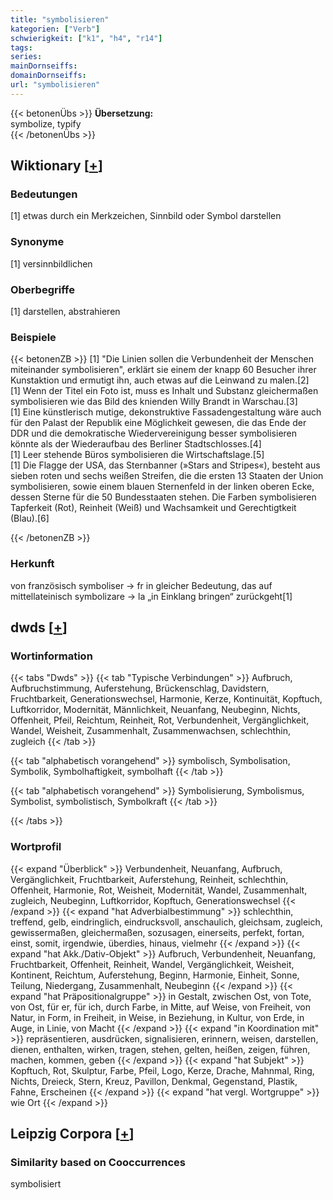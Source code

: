 ```yaml
---
title: "symbolisieren"
kategorien: ["Verb"]
schwierigkeit: ["k1", "h4", "r14"]
tags:
series:
mainDornseiffs:
domainDornseiffs:
url: "symbolisieren"
---
```


{{< betonenÜbs >}}
**Übersetzung:**  
symbolize, typify  
{{< /betonenÜbs >}}

## Wiktionary [[+](https://de.wiktionary.org/wiki/symbolisieren)]

### Bedeutungen
[1] etwas durch ein Merkzeichen, Sinnbild oder Symbol darstellen  

### Synonyme
[1] versinnbildlichen  

### Oberbegriffe
[1] darstellen, abstrahieren  

### Beispiele
{{< betonenZB >}}
[1] "Die Linien sollen die Verbundenheit der Menschen miteinander symbolisieren", erklärt sie einem der knapp 60 Besucher ihrer Kunstaktion und ermutigt ihn, auch etwas auf die Leinwand zu malen.[2]  
[1] Wenn der Titel ein Foto ist, muss es Inhalt und Substanz gleichermaßen symbolisieren wie das Bild des knienden Willy Brandt in Warschau.[3]  
[1] Eine künstlerisch mutige, dekonstruktive Fassadengestaltung wäre auch für den Palast der Republik eine Möglichkeit gewesen, die das Ende der DDR und die demokratische Wiedervereinigung besser symbolisieren könnte als der Wiederaufbau des Berliner Stadtschlosses.[4]  
[1] Leer stehende Büros symbolisieren die Wirtschaftslage.[5]  
[1] Die Flagge der USA, das Sternbanner (»Stars and Stripes«), besteht aus sieben roten und sechs weißen Streifen, die die ersten 13 Staaten der Union symbolisieren, sowie einem blauen Sternenfeld in der linken oberen Ecke, dessen Sterne für die 50 Bundesstaaten stehen. Die Farben symbolisieren Tapferkeit (Rot), Reinheit (Weiß) und Wachsamkeit und Gerechtigtkeit (Blau).[6]  

{{< /betonenZB >}}
### Herkunft
von französisch symboliser → fr in gleicher Bedeutung, das auf mittellateinisch symbolizare → la „in Einklang bringen“ zurückgeht[1]  



## dwds [[+](https://www.dwds.de/wb/symbolisieren)]

### Wortinformation
{{< tabs "Dwds" >}}
{{< tab "Typische Verbindungen" >}}
Aufbruch, Aufbruchstimmung, Auferstehung, Brückenschlag, Davidstern, Fruchtbarkeit, Generationswechsel, Harmonie, Kerze, Kontinuität, Kopftuch, Luftkorridor, Modernität, Männlichkeit, Neuanfang, Neubeginn, Nichts, Offenheit, Pfeil, Reichtum, Reinheit, Rot, Verbundenheit, Vergänglichkeit, Wandel, Weisheit, Zusammenhalt, Zusammenwachsen, schlechthin, zugleich
{{< /tab >}}

{{< tab "alphabetisch vorangehend" >}}
symbolisch, Symbolisation, Symbolik, Symbolhaftigkeit, symbolhaft
{{< /tab >}}

{{< tab "alphabetisch vorangehend" >}}
Symbolisierung, Symbolismus, Symbolist, symbolistisch, Symbolkraft
{{< /tab >}}

{{< /tabs >}}

### Wortprofil
{{< expand "Überblick" >}} Verbundenheit, Neuanfang, Aufbruch, Vergänglichkeit, Fruchtbarkeit, Auferstehung, Reinheit, schlechthin, Offenheit, Harmonie, Rot, Weisheit, Modernität, Wandel, Zusammenhalt, zugleich, Neubeginn, Luftkorridor, Kopftuch, Generationswechsel {{< /expand >}}
{{< expand "hat Adverbialbestimmung" >}} schlechthin, treffend, gelb, eindringlich, eindrucksvoll, anschaulich, gleichsam, zugleich, gewissermaßen, gleichermaßen, sozusagen, einerseits, perfekt, fortan, einst, somit, irgendwie, überdies, hinaus, vielmehr {{< /expand >}}
{{< expand "hat Akk./Dativ-Objekt" >}} Aufbruch, Verbundenheit, Neuanfang, Fruchtbarkeit, Offenheit, Reinheit, Wandel, Vergänglichkeit, Weisheit, Kontinent, Reichtum, Auferstehung, Beginn, Harmonie, Einheit, Sonne, Teilung, Niedergang, Zusammenhalt, Neubeginn {{< /expand >}}
{{< expand "hat Präpositionalgruppe" >}} in Gestalt, zwischen Ost, von Tote, von Ost, für er, für ich, durch Farbe, in Mitte, auf Weise, von Freiheit, von Natur, in Form, in Freiheit, in Weise, in Beziehung, in Kultur, von Erde, in Auge, in Linie, von Macht {{< /expand >}}
{{< expand "in Koordination mit" >}} repräsentieren, ausdrücken, signalisieren, erinnern, weisen, darstellen, dienen, enthalten, wirken, tragen, stehen, gelten, heißen, zeigen, führen, machen, kommen, geben {{< /expand >}}
{{< expand "hat Subjekt" >}} Kopftuch, Rot, Skulptur, Farbe, Pfeil, Logo, Kerze, Drache, Mahnmal, Ring, Nichts, Dreieck, Stern, Kreuz, Pavillon, Denkmal, Gegenstand, Plastik, Fahne, Erscheinen {{< /expand >}}
{{< expand "hat vergl. Wortgruppe" >}} wie Ort {{< /expand >}}

## Leipzig Corpora [[+](https://corpora.uni-leipzig.de/en/res?word=symbolisieren&corpusId=deu_newscrawl-public_2018)]


### Similarity based on Cooccurrences
symbolisiert

